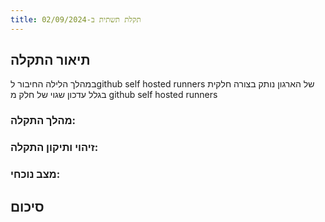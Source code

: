 ```yaml
---
title: תקלת תשתית ב-02/09/2024
---
```


## תיאור התקלה
במהלך הלילה החיבור לgithub self hosted runners של הארגון נותק בצורה חלקית בגלל עדכון שגוי של חלק מ github self hosted runners 

### מהלך התקלה:

### זיהוי ותיקון התקלה:


### מצב נוכחי:

## סיכום